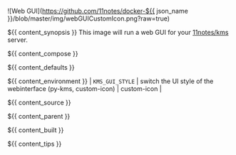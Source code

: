 ![Web GUI](https://github.com/11notes/docker-${{ json_name }}/blob/master/img/webGUICustomIcon.png?raw=true)

${{ content_synopsis }} This image will run a web GUI for your [11notes/kms](https://hub.docker.com/r/11notes/kms) server.

${{ content_compose }}

${{ content_defaults }}

${{ content_environment }}
| `KMS_GUI_STYLE` | switch the UI style of the webinterface (py-kms, custom-icon) | custom-icon |

${{ content_source }}

${{ content_parent }}

${{ content_built }}

${{ content_tips }}